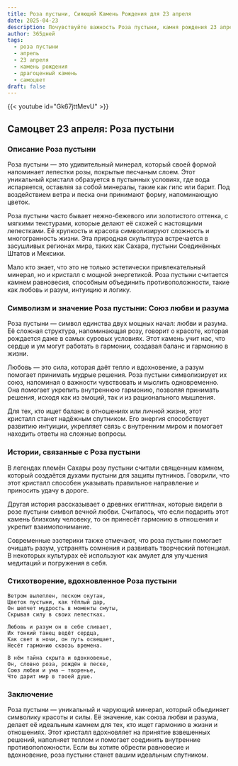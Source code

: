```yaml
---
title: Роза пустыни, Сияющий Камень Рождения для 23 апреля
date: 2025-04-23
description: Почувствуйте важность Роза пустыни, камня рождения 23 апреля, который символизирует Союз любви и разума. Пусть его красота и значение осветят ваш день.
author: 365дней
tags:
  - роза пустыни
  - апрель
  - 23 апреля
  - камень рождения
  - драгоценный камень
  - самоцвет
draft: false
---
```


{{< youtube id="Gk67jttMevU" >}}

## Самоцвет 23 апреля: Роза пустыни

### Описание Роза пустыни

Роза пустыни — это удивительный минерал, который своей формой напоминает лепестки розы, покрытые песчаным слоем. Этот уникальный кристалл образуется в пустынных условиях, где вода испаряется, оставляя за собой минералы, такие как гипс или барит. Под воздействием ветра и песка они принимают форму, напоминающую цветок.

Роза пустыни часто бывает нежно-бежевого или золотистого оттенка, с мягкими текстурами, которые делают её схожей с настоящими лепестками. Её хрупкость и красота символизируют сложность и многогранность жизни. Эта природная скульптура встречается в засушливых регионах мира, таких как Сахара, пустыни Соединённых Штатов и Мексики.

Мало кто знает, что это не только эстетически привлекательный минерал, но и кристалл с мощной энергетикой. Роза пустыни считается камнем равновесия, способным объединить противоположности, такие как любовь и разум, интуицию и логику.

### Символизм и значение Роза пустыни: Союз любви и разума

Роза пустыни — символ единства двух мощных начал: любви и разума. Её сложная структура, напоминающая розу, говорит о красоте, которая рождается даже в самых суровых условиях. Этот камень учит нас, что сердце и ум могут работать в гармонии, создавая баланс и гармонию в жизни.

Любовь — это сила, которая даёт тепло и вдохновение, а разум помогает принимать мудрые решения. Роза пустыни символизирует их союз, напоминая о важности чувствовать и мыслить одновременно. Она помогает укрепить внутреннюю гармонию, позволяя принимать решения, исходя как из эмоций, так и из рационального мышления.

Для тех, кто ищет баланс в отношениях или личной жизни, этот кристалл станет надёжным спутником. Его энергия способствует развитию интуиции, укрепляет связь с внутренним миром и помогает находить ответы на сложные вопросы.

### Истории, связанные с Роза пустыни

В легендах племён Сахары розу пустыни считали священным камнем, который создаётся духами пустыни для защиты путников. Говорили, что этот кристалл способен указывать правильное направление и приносить удачу в дороге.

Другая история рассказывает о древних египтянах, которые видели в розе пустыни символ вечной любви. Считалось, что если подарить этот камень близкому человеку, то он принесёт гармонию в отношения и укрепит взаимопонимание.

Современные эзотерики также отмечают, что роза пустыни помогает очищать разум, устранять сомнения и развивать творческий потенциал. В некоторых культурах её используют как амулет для улучшения медитаций и погружения в себя.

### Стихотворение, вдохновленное Роза пустыни

```
Ветром вылеплен, песком окутан,  
Цветок пустыни, как тёплый дар,  
Он шепчет мудрость в моменты смуты,  
Скрывая силу в своих лепестках.

Любовь и разум он в себе сливает,  
Их тонкий танец ведёт сердца,  
Как свет в ночи, он путь освещает,  
Несёт гармонию сквозь времена.

В нём тайна скрыта и вдохновенье,  
Он, словно роза, рождён в песке,  
Союз любви и ума — творенье,  
Что дарит мир в твоей душе.
```

### Заключение

Роза пустыни — уникальный и чарующий минерал, который объединяет символику красоты и силы. Её значение, как союза любви и разума, делает её идеальным камнем для тех, кто ищет гармонию в жизни и отношениях. Этот кристалл вдохновляет на принятие взвешенных решений, наполняет теплом и помогает соединить внутренние противоположности. Если вы хотите обрести равновесие и вдохновение, роза пустыни станет вашим идеальным спутником.